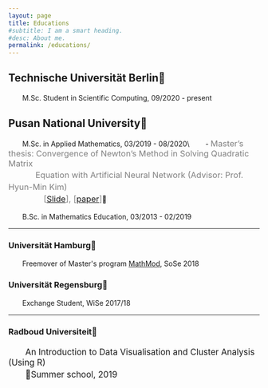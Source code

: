 ```yaml
---
layout: page
title: Educations
#subtitle: I am a smart heading.
#desc: About me.
permalink: /educations/
---
```



## Technische Universität Berlin
 　　M.Sc. Student in Scientific Computing, 09/2020 - present


## Pusan National University 　　

 　　M.Sc. in Applied Mathematics, 03/2019 - 08/2020\\
  　　- <span style="color:grey; font-size:16.5px">Master’s thesis: Convergence of Newton’s Method in Solving Quadratic Matrix <br>  　 　　Equation with Artificial Neural Network (Advisor: Prof. Hyun-Min Kim) 　<br> 　　 　　\[[Slide](https://drive.google.com/file/d/1SA5Q8AmNrDoojHfQhBrVwFNUoKBgmDz0/view?usp=sharing)\], \[[paper](https://drive.google.com/file/d/1J9u-gPokCt1WgDQdLT3znu4xYE27AScz/view?usp=sharing)\]</span>



 　　B.Sc. in Mathematics Education, 03/2013 - 02/2019
<br>

---

### Universität Hamburg
　　Freemover of Master's program [MathMod](http://www.mathmods.eu), SoSe 2018
### Universität Regensburg
　　Exchange Student, WiSe 2017/18

---

### Radboud Universiteit
<p style="font-size:17px">　　An Introduction to Data Visualisation and Cluster Analysis (Using R)<br>　　Summer school, 2019</p>
